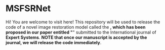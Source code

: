 # MSFSRNet
Hi! You are welcome to visit here! This repository will be used to release the code of a novel image restoration model called the ******, which has been proposed in our paper entitled "******" submitted to the International journal of **Expert Systems**. **NOTE that once our manuscript is accepted by the journal, we will release the code immediately**. 

